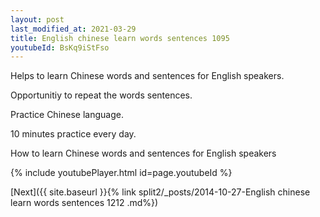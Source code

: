 ```yaml
---
layout: post
last_modified_at: 2021-03-29
title: English chinese learn words sentences 1095 
youtubeId: BsKq9iStFso
---
```

 
 
Helps to learn Chinese words and sentences for English speakers.

Opportunitiy to repeat the words sentences. 

Practice Chinese language. 
 
10 minutes practice every day. 
 
How to learn Chinese words and sentences for English speakers 
 
{% include youtubePlayer.html id=page.youtubeId %}
 
 
[Next]({{ site.baseurl }}{% link  split2/_posts/2014-10-27-English chinese learn words sentences 1212 .md%})
 
